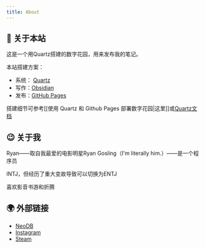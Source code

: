 ```yaml
---
title: About
---
```


## 🌳 关于本站
这是一个用Quartz搭建的数字花园，用来发布我的笔记。

本站搭建方案：
- 系统： [Quartz](https://github.com/jackyzha0/quartz)
- 写作：[Obsidian](https://obsidian.md/)
- 发布：[GitHub Pages](https://pages.github.com/)

搭建细节可参考[[使用 Quartz 和 Github Pages 部署数字花园|这里]]或[Quartz文档](https://quartz.jzhao.xyz/)
## 😉 关于我
Ryan——取自我最爱的电影明星Ryan Gosling（I'm literally him.）——是一个程序员

INTJ，但经历了重大变故导致可以切换为ENTJ

喜欢影音书游和折腾
## 🌍 外部链接
- [NeoDB](https://neodb.social/users/berserk/)
- [Instagram](https://www.instagram.com/berserkduck/)
- [Steam](https://steamcommunity.com/id/berserkduck/)




